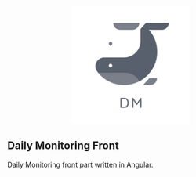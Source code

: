 <p align="center">
<img src="https://github.com/msirghi/dailyMonitoring-front/blob/master/src/assets/logo_transparent_2.png" width="240">
</p>

## Daily Monitoring Front
Daily Monitoring front part written in Angular.
